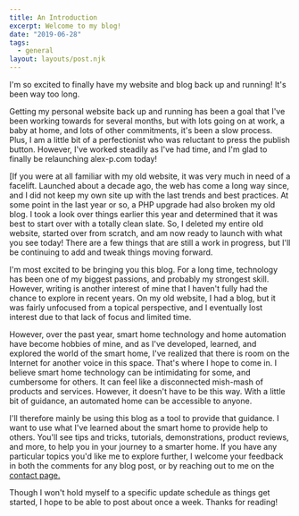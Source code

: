```yaml
---
title: An Introduction
excerpt: Welcome to my blog!
date: "2019-06-28"
tags:
  - general
layout: layouts/post.njk
---
```


I'm so excited to finally have my website and blog back up and running! It's been way too long.

Getting my personal website back up and running has been a goal that I've been working towards for several months, but with lots going on at work, a baby at home, and lots of other commitments, it's been a slow process. Plus, I am a little bit of a perfectionist who was reluctant to press the publish button. However, I've worked steadily as I've had time, and I'm glad to finally be relaunching alex-p.com today!

[If you were at all familiar with my old website, it was very much in need of a facelift. Launched about a decade ago, the web has come a long way since, and I did not keep my own site up with the last trends and best practices. At some point in the last year or so, a PHP upgrade had also broken my old blog. I took a look over things earlier this year and determined that it was best to start over with a totally clean slate. So, I deleted my entire old website, started over from scratch, and am now ready to launch with what you see today! There are a few things that are still a work in progress, but I'll be continuing to add and tweak things moving forward.

I'm most excited to be bringing you this blog. For a long time, technology has been one of my biggest passions, and probably my strongest skill. However, writing is another interest of mine that I haven't fully had the chance to explore in recent years. On my old website, I had a blog, but it was fairly unfocused from a topical perspective, and I eventually lost interest due to that lack of focus and limited time.

However, over the past year, smart home technology and home automation have become hobbies of mine, and as I've developed, learned, and explored the world of the smart home, I've realized that there is room on the Internet for another voice in this space. That's where I hope to come in. I believe smart home technology can be intimidating for some, and cumbersome for others. It can feel like a disconnected mish-mash of products and services. However, it doesn't have to be this way. With a little bit of guidance, an automated home can be accessible to anyone.

I'll therefore mainly be using this blog as a tool to provide that guidance. I want to use what I've learned about the smart home to provide help to others. You'll see tips and tricks, tutorials, demonstrations, product reviews, and more, to help you in your journey to a smarter home. If you have any particular topics you'd like me to explore further, I welcome your feedback in both the comments for any blog post, or by reaching out to me on the [contact page.](https://alex-p.com/contact)

Though I won't hold myself to a specific update schedule as things get started, I hope to be able to post about once a week. Thanks for reading!
